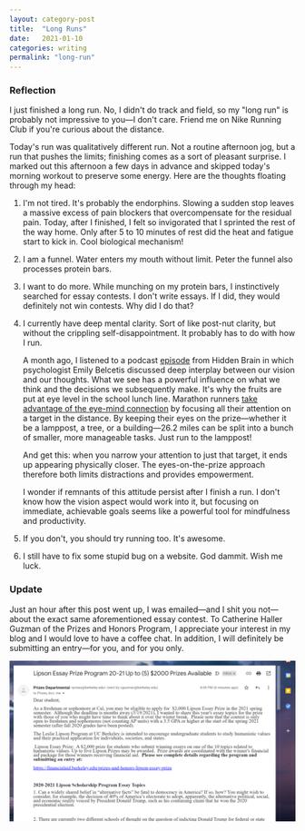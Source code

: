 ```yaml
---
layout: category-post
title:  "Long Runs"
date:   2021-01-10
categories: writing
permalink: "long-run"
---
```


### Reflection

I just finished a long run. No, I didn't do track and field, so my "long run" is probably not impressive to you—I don't care. Friend me on Nike Running Club if you're curious about the distance.

Today's run was qualitatively different run. Not a routine afternoon jog, but a run that pushes the limits; finishing comes as a sort of pleasant surprise. I marked out this afternoon a few days in advance and skipped today's morning workout to preserve some energy. Here are the thoughts floating through my head:

1. I'm not tired. It's probably the endorphins. Slowing a sudden stop leaves a massive excess of pain blockers that overcompensate for the residual pain. Today, after I finished, I felt so invigorated that I sprinted the rest of the way home. Only after 5 to 10 minutes of rest did the heat and fatigue start to kick in. Cool biological mechanism!

2. I am a funnel. Water enters my mouth without limit. Peter the funnel also processes protein bars.

3. I want to do more. While munching on my protein bars, I instinctively searched for essay contests. I don't write essays. If I did, they would definitely not win contests. Why did I do that?

4. I currently have deep mental clarity. Sort of like post-nut clarity, but without the crippling self-disappointment. It probably has to do with how I run.

   A month ago, I listened to a podcast [episode](https://open.spotify.com/episode/7psmplSSi2D5QJd3ZZbtq2) from Hidden Brain in which psychologist Emily Belcetis discussed deep interplay between our vision and our thoughts. What we see has a powerful influence on what we think and the decisions we subsequently make. It's why the fruits are put at eye level in the school lunch line. Marathon runners [take advantage of the eye-mind connection](https://www.theatlantic.com/health/archive/2015/01/running-faster-by-focusing-on-the-finish-line/384653/) by focusing all their attention on a target in the distance. By keeping their eyes on the prize—whether it be a lamppost, a tree, or a building—26.2 miles can be split into a bunch of smaller, more manageable tasks. Just run to the lamppost!

   And get this: when you narrow your attention to just that target, it ends up appearing physically closer. The eyes-on-the-prize approach therefore both limits distractions and provides empowerment.

   I wonder if remnants of this attitude persist after I finish a run. I don't know how the vision aspect would work into it, but focusing on immediate, achievable goals seems like a powerful tool for mindfulness and productivity.

5. If you don't, you should try running too. It's awesome.

6. I still have to fix some stupid bug on a website. God dammit. Wish me luck.

### Update

Just an hour after this post went up, I was emailed—and I shit you not—about the exact same aforementioned essay contest. To Catherine Haller Guzman of the Prizes and Honors Program, I appreciate your interest in my blog and I would love to have a coffee chat. In addition, I will definitely be submitting an entry—for you, and for you only.

![image-20210110181542970](\resources\contest_email)